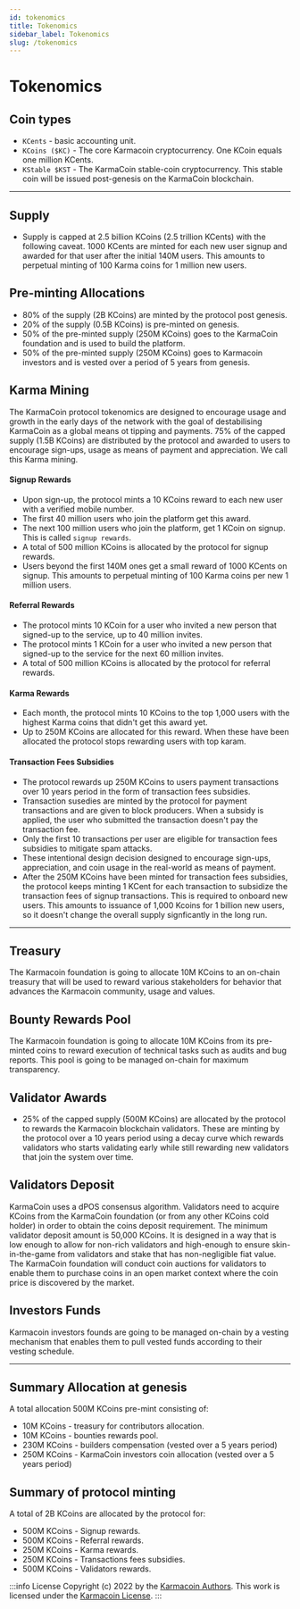 ```yaml
---
id: tokenomics
title: Tokenomics
sidebar_label: Tokenomics
slug: /tokenomics
---
```


# Tokenomics

## Coin types
- `KCents` - basic accounting unit.
- `KCoins ($KC)` - The core Karmacoin cryptocurrency. One KCoin equals one million KCents.
- `KStable $KST` - The KarmaCoin stable-coin cryptocurrency. This stable coin will be issued post-genesis on the KarmaCoin blockchain.
---

## Supply
- Supply is capped at 2.5 billion KCoins (2.5 trillion KCents) with the following caveat. 1000 KCents are minted for each new user signup and awarded for that user after the initial 140M users. This amounts to perpetual minting of 100 Karma coins for 1 million new users.

## Pre-minting Allocations
- 80% of the supply (2B KCoins) are minted by the protocol post genesis.
- 20% of the supply (0.5B KCoins) is pre-minted on genesis.
- 50% of the pre-minted supply (250M KCoins) goes to the KarmaCoin foundation and is used to build the platform.
- 50% of the pre-minted supply (250M KCoins) goes to Karmacoin investors and is vested over a period of 5 years from genesis.

## Karma Mining
The KarmaCoin protocol tokenomics are designed to encourage usage and growth in the early days of the network with the goal of destabilising KarmaCoin as a global means ot tipping and payments. 
75% of the capped supply (1.5B KCoins) are distributed by the protocol and awarded to users to encourage sign-ups, usage as means of payment and appreciation. We call this Karma mining.

#### Signup Rewards
- Upon sign-up, the protocol mints a 10 KCoins reward to each new user with a verified mobile number. 
- The first 40 million users who join the platform get this award. 
- The next 100 million users who join the platform, get 1 KCoin on signup. This is called `signup rewards`. 
- A total of 500 million KCoins is allocated by the protocol for signup rewards.
- Users beyond the first 140M ones get a small reward of 1000 KCents on signup. This amounts to perpetual minting of 100 Karma coins per new 1 million users.

#### Referral Rewards
- The protocol mints 10 KCoin for a user who invited a new person that signed-up to the service, up to 40 million invites. 
- The protocol mints 1 KCoin for a user who invited a new person that signed-up to the service for the next 60 million invites.
- A total of 500 million KCoins is allocated by the protocol for referral rewards.

#### Karma Rewards
- Each month, the protocol mints 10 KCoins to the top 1,000 users with the highest Karma coins that didn't get this award yet. 
- Up to 250M KCoins are allocated for this reward. When these have been allocated the protocol stops rewarding users with top karam.

#### Transaction Fees Subsidies
- The protocol rewards up 250M KCoins to users payment transactions over 10 years period in the form of transaction fees subsidies. 
- Transaction susedies are minted by the protocol for payment transactions and are given to block producers. When a subsidy is applied, the user who submitted the transaction doesn't pay the transaction fee.
- Only the first 10 transactions per user are eligible for transaction fees subsidies to mitigate spam attacks.
- These intentional design decision designed to encourage sign-ups, appreciation, and coin usage in the real-world as means of payment. 
- After the 250M KCoins have been minted for transaction fees subsidies, the protocol keeps minting 1 KCent for each transaction to subsidize the transaction fees of signup transactions. This is required to onboard new users. This amounts to issuance of 1,000 Kcoins for 1 billion new users, so it doesn't change the overall supply signficantly in the long run.
---

## Treasury
The Karmacoin foundation is going to allocate 10M KCoins to an on-chain treasury that will be used to reward various stakeholders for behavior that advances the Karmacoin community, usage and values.

## Bounty Rewards Pool
The Karmacoin foundation is going to allocate 10M KCoins from its pre-minted coins to reward execution of technical tasks such as audits and bug reports. This pool is going to be managed on-chain for maximum transparency.

## Validator Awards
- 25% of the capped supply (500M KCoins) are allocated by the protocol to rewards the Karmacoin blockchain validators. These are minting by the protocol over a 10 years period using a decay curve which rewards validators who starts validating early while still rewarding new validators that join the system over time.

## Validators Deposit
KarmaCoin uses a dPOS consensus algorithm. Validators need to acquire KCoins from the KarmaCoin foundation (or from any other KCoins cold holder) in order to obtain the coins deposit requirement. The minimum validator deposit amount is 50,000 KCoins. It is designed in a way that is low enough to allow for non-rich validators and high-enough to ensure skin-in-the-game from validators and stake that has non-negligible fiat value. The KarmaCoin foundation will conduct coin auctions for validators to enable them to purchase coins in an open market context where the coin price is discovered by the market.

## Investors Funds
Karmacoin investors founds are going to be managed on-chain by a vesting mechanism that enables them to pull vested funds according to their vesting schedule.

--- 

## Summary Allocation at genesis
A total allocation 500M KCoins pre-mint consisting of:
- 10M KCoins - treasury for contributors allocation.
- 10M KCoins - bounties rewards pool.
- 230M KCoins - builders compensation (vested over a 5 years period)
- 250M KCoins - KarmaCoin investors coin allocation (vested over a 5 years period)

## Summary of protocol minting
A total of 2B KCoins are allocated by the protocol for:
- 500M KCoins - Signup rewards.
- 500M KCoins - Referral rewards.
- 250M KCoins - Karma rewards.
- 250M KCoins - Transactions fees subsidies.
- 500M KCoins - Validators rewards.

:::info License
Copyright (c) 2022 by the [Karmacoin Authors](https://github.com/avive/karmacoin-docs). This work is licensed under the [Karmacoin License](/docs/license).
:::
